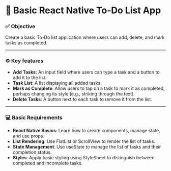 # 📱 Basic React Native To-Do List App

### ✅ Objective

Create a basic To-Do list application where users can add, delete, and mark tasks as completed.

---

### ⚙️ Key features

- **Add Tasks**: An input field where users can type a task and a button to add it to the list.
- **Task List**: A list displaying all added tasks.
- **Mark as Complete**: Allow users to tap on a task to mark it as completed, perhaps changing its style (e.g., striking through the text).
- **Delete Tasks**: A button next to each task to remove it from the list.

---

### 💻 Basic Requirements

- **React Native Basics**: Learn how to create components, manage state, and use props.
- **List Rendering**: Use FlatList or ScrollView to render the list of tasks.
- **State Management**: Use useState to manage the list of tasks and their completion status.
- **Styles**: Apply basic styling using StyleSheet to distinguish between completed and incomplete tasks.
